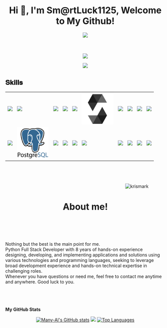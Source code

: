 <h1 align="center">Hi 👋, I'm Sm@rtLuck1125, Welcome to My Github!</h1>
<p align="center">
  <a href="#">
    <img src="https://readme-typing-svg.herokuapp.com?lines=!%20Nothing%20But%20The%20Best%20!;!%20Full-Stack+Developer%20!;Contact%20:--:%20akiktajohnson@gmail.com%20;Always%20learning%20new%20things.&center=true&width=500&height=50">
  </a>
</p>
<br>

<p align="center">
  <a href="#">
    <img height=200 align="center" src="https://my-stats-43gk.vercel.app/api/top-langs/?username=smartluck1125&hide=html,scss,css,less&langs_count=8&layout=compact&theme=radical&card_width=150" />
  </a>
</p>
<p align="center"> 
  <a href="#">
    <img src="https://github-profile-trophy.vercel.app/?username=smartluck1125&theme=radical&rows=2&column=5"/>
  </a> 
</p>
<h2 font-weight="bold">𝐒𝐤𝐢𝐥𝐥𝐬</h2>
<table>
  <tr>
    <td><img src="https://cdn.iconscout.com/icon/free/png-64/python-2-226051.png" width="100"></td>
    <td><img src="https://cdn.iconscout.com/icon/free/png-64/django-11-1175036.png" width="100"></td>
    <td><img src="https://cdn.iconscout.com/icon/free/png-64/pycharm-1175008.png" width="100"></td>
    <td><img src="https://cdn.iconscout.com/icon/free/png-64/react-3-1175109.png" width="100"></td>
    <td><img src="https://cdn.iconscout.com/icon/free/png-64/typescript-1174965.png" width="100"></td>
    <td><img src="https://raw.githubusercontent.com/github/explore/ba9de12f88fd08825c51928e91f1678cb5c94b26/topics/solidity/solidity.png" width="100"></td>
    <td><img src="https://cdn.iconscout.com/icon/free/png-64/node-js-1174925.png" width="100"></td>
    <td><img src="https://cdn.iconscout.com/icon/free/png-64/mysql-18-1174938.png" width="100"></td>
    <td><img src="https://cdn.iconscout.com/icon/free/png-128/mongodb-4-1175139.png" width="100"></td>
    <td><img src="https://cdn.iconscout.com/icon/free/png-64/laravel-226015.png" width="100"></td>
  </tr>
  <tr>
    <td><img src="https://cdn.iconscout.com/icon/free/png-64/javascript-24-1174950.png" width="100"></td>
    <td><img src="https://raw.githubusercontent.com/devicons/devicon/master/icons/postgresql/postgresql-original-wordmark.svg" width="100"></td>
    <td><img src="https://cdn.iconscout.com/icon/free/png-64/symfony-3-1174988.png" width="100"></td>
    <td><img src="https://cdn.iconscout.com/icon/free/png-64/swift-18-1174990.png" width="100"></td>
    <td><img src="https://cdn.iconscout.com/icon/free/png-64/rubymine-1175004.png" width="100"></td>
    <td><img src="https://cdn.iconscout.com/icon/free/png-64/ionic-4-1175016.png" width="100"></td>
    <td><img src="https://cdn.iconscout.com/icon/free/png-64/gradle-2-1174969.png" width="100"></td>
    <td><img src="https://cdn.iconscout.com/icon/free/png-64/webpack-1-1174980.png" width="100"></td>
    <td><img src="https://cdn.iconscout.com/icon/free/png-64/go-76-1175027.png" width="100"></td>
    <td><img src="https://cdn.iconscout.com/icon/free/png-128/c-57-1175191.png" width="100"></td>
  </tr>
</table>
<br>
<!-- This is test -->
<h1 align="center"></h1>
<p align="left"></p> 
<p><img align="right" width="25%" src="javascript.gif" alt="krismark" /></p>
<br>
<h1 align="center"><strong>About me!</strong></h1>
<!-- This is test -->
<h1 align="center"></h1>
<p align="left"></p>
<p style="font-size:24px">
  <br>
 <div>Nothing but the best is the main point for me. </div>
 Python Full Stack Developer with 8 years of hands-on experience designing, developing, and implementing applications and solutions using various technologies and programming languages, seeking to leverage broad development experience and hands-on technical expertise in challenging roles.
 <div>Whenever you have questions or need me, feel free to contact me <strong> <akiktajohnson@gmail.com> </strong>  anytime and anywhere. Good luck to you.</div>
</p>
<br>
<!-- This is test -->
<h1 align="center"></h1>
<p align="left"></p> 

<b>My GitHub Stats</b>
<p  align="center">
  <a href="http://www.github.com/Many-Al"><img src="https://github-readme-stats.vercel.app/api?username=Many-Al&show_icons=true&hide=&count_private=true&title_color=3382ed&text_color=ffffff&icon_color=3382ed&bg_color=000000&hide_border=true&show_icons=true" alt="Many-Al's GitHub stats" /></a>
  <a href="http://www.github.com/Many-Al"><img src="https://github-readme-streak-stats.herokuapp.com/?user=Many-Al&stroke=ffffff&background=000000&ring=3382ed&fire=3382ed&currStreakNum=ffffff&currStreakLabel=3382ed&sideNums=ffffff&sideLabels=ffffff&dates=ffffff&hide_border=true" /></a>
  <a href="https://github.com/Many-Al" align="left"><img src="https://github-readme-stats.vercel.app/api/top-langs/?username=Many-Al&langs_count=10&title_color=3382ed&text_color=ffffff&icon_color=3382ed&bg_color=000000&hide_border=true&locale=en&custom_title=Top%20%Languages" alt="Top Languages" /></a>
</p>
